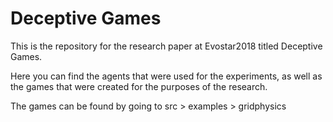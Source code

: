 Deceptive Games
=====

This is the repository for the research paper at Evostar2018 titled Deceptive Games.

Here you can find the agents that were used for the experiments, as well as the games that were created for the purposes of the research.

The games can be found by going to src > examples > gridphysics
